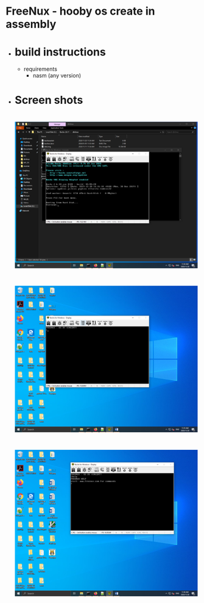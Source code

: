  # FreeNux - hooby os create in assembly

* # build instructions
   - requirements
      * nasm (any version)
* # Screen shots 
    # <img src="Preview/FREENUX_PREV1.png" width="500" >
    # <img src="Preview/FREENUX_PREV2.png" width="500" >
    # <img src="Preview/FREENUX_PREV3.png" width="500" >
